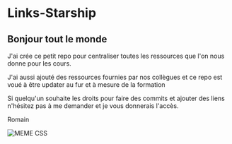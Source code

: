 # Links-Starship

## Bonjour tout le monde

J'ai crée ce petit repo pour centraliser toutes les ressources que l'on nous donne pour les cours.  

J'ai aussi ajouté des ressources fournies par nos collègues et ce repo est voué à être updater au fur et à mesure de la formation  

Si quelqu'un souhaite les droits pour faire des commits et ajouter des liens n'hésitez pas à me demander et je vous donnerais l'accès.

Romain

![MEME CSS](https://i.redd.it/bptzx7ur4uj11.jpg)